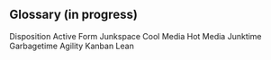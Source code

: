 ## Glossary (in progress)

Disposition
Active Form
Junkspace
Cool Media
Hot Media
Junktime
Garbagetime
Agility
Kanban
Lean
